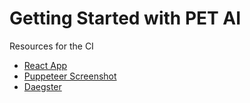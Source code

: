 # Getting Started with PET AI

Resources for the CI

- [React App](https://dev.to/dyarleniber/setting-up-a-ci-cd-workflow-on-github-actions-for-a-react-app-with-github-pages-and-codecov-4hnp)
- [Puppeteer Screenshot](https://github.com/lannonbr/puppeteer-screenshot-action/blob/master/action.yml)
- [Daegster](https://daegster.io)
